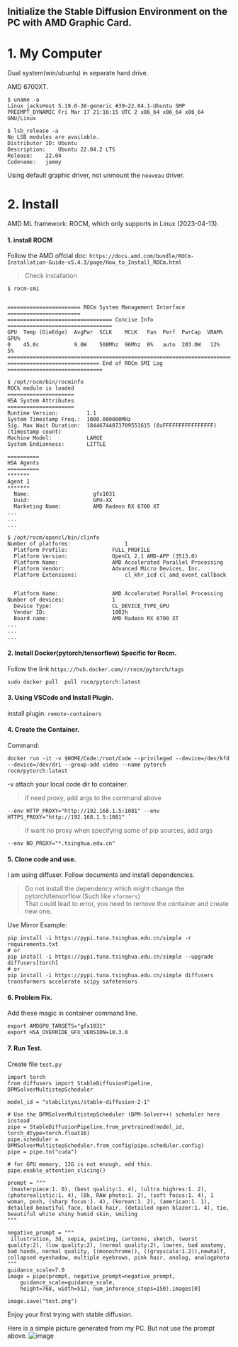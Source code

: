 ## Initialize the Stable Diffusion Environment on the PC with AMD Graphic Card.
# 1. My Computer
Dual system(win/ubuntu) in separate hard drive.

AMD 6700XT.

```
$ uname -a
Linux jacksHost 5.19.0-38-generic #39~22.04.1-Ubuntu SMP PREEMPT_DYNAMIC Fri Mar 17 21:16:15 UTC 2 x86_64 x86_64 x86_64 GNU/Linux
```

```
$ lsb_release -a
No LSB modules are available.
Distributor ID:	Ubuntu
Description:	Ubuntu 22.04.2 LTS
Release:	22.04
Codename:	jammy
```

Using default graphic driver, not unmount the `nouveau` driver.

# 2. Install

AMD ML framework: ROCM, which only supports in Linux (2023-04-13).

#### 1. install ROCM
Follow the AMD offcial doc: `https://docs.amd.com/bundle/ROCm-Installation-Guide-v5.4.3/page/How_to_Install_ROCm.html`
> Check installation

```
$ rocm-smi


======================= ROCm System Management Interface =======================
================================= Concise Info =================================
GPU  Temp (DieEdge)  AvgPwr  SCLK    MCLK   Fan  Perf  PwrCap  VRAM%  GPU%  
0    45.0c           9.0W    500Mhz  96Mhz  0%   auto  203.0W   12%   5%    
================================================================================
============================= End of ROCm SMI Log ==============================

```

```
$ /opt/rocm/bin/rocminfo
ROCk module is loaded
=====================    
HSA System Attributes    
=====================    
Runtime Version:         1.1
System Timestamp Freq.:  1000.000000MHz
Sig. Max Wait Duration:  18446744073709551615 (0xFFFFFFFFFFFFFFFF) (timestamp count)
Machine Model:           LARGE                              
System Endianness:       LITTLE                             

==========               
HSA Agents               
==========               
*******                  
Agent 1                  
*******                  
  Name:                    gfx1031                            
  Uuid:                    GPU-XX                             
  Marketing Name:          AMD Radeon RX 6700 XT
...
...
...
```

```
$ /opt/rocm/opencl/bin/clinfo 
Number of platforms:				 1
  Platform Profile:				 FULL_PROFILE
  Platform Version:				 OpenCL 2.1 AMD-APP (3513.0)
  Platform Name:				 AMD Accelerated Parallel Processing
  Platform Vendor:				 Advanced Micro Devices, Inc.
  Platform Extensions:				 cl_khr_icd cl_amd_event_callback 


  Platform Name:				 AMD Accelerated Parallel Processing
Number of devices:				 1
  Device Type:					 CL_DEVICE_TYPE_GPU
  Vendor ID:					 1002h
  Board name:					 AMD Radeon RX 6700 XT
...
...
...
```

#### 2. Install Docker(pytorch/tensorflow) Specific for Rocm.
Follow the link `https://hub.docker.com/r/rocm/pytorch/tags`

```
sudo docker pull  pull rocm/pytorch:latest
```

#### 3. Using VSCode and Install Plugin.
install plugin: `remote-containers`

#### 4. Create the Container.
Command:

```
docker run -it -v $HOME/Code:/root/Code --privileged --device=/dev/kfd --device=/dev/dri --group-add video --name pytorch  rocm/pytorch:latest
```

-v attach your local code dir to container.
> if need proxy, add args to the command above

```
--env HTTP_PROXY="http://192.168.1.5:1081" --env HTTPS_PROXY="http://192.168.1.5:1081" `
```

> if want no proxy when specifying some of pip sources, add args

```
--env NO_PROXY="*.tsinghua.edu.cn"
```

#### 5. Clone code and use.
I am using diffuser. Follow documents and install dependencies.
> Do not install the dependency which might change the pytorch/tensorflow.(Such like `xformers`)   
> That could lead to error, you need to remove the container and create new one. 

Use Mirror Example:

```
pip install -i https://pypi.tuna.tsinghua.edu.cn/simple -r requirements.txt
# or
pip install -i https://pypi.tuna.tsinghua.edu.cn/simple --upgrade diffusers[torch]
# or
pip install -i https://pypi.tuna.tsinghua.edu.cn/simple diffusers transformers accelerate scipy safetensors
```

#### 6. Problem Fix.
Add these magic in container command line.

```
export AMDGPU_TARGETS="gfx1031"
export HSA_OVERRIDE_GFX_VERSION=10.3.0
```

#### 7. Run Test.
Create file `test.py`

```
import torch
from diffusers import StableDiffusionPipeline, DPMSolverMultistepScheduler

model_id = "stabilityai/stable-diffusion-2-1"

# Use the DPMSolverMultistepScheduler (DPM-Solver++) scheduler here instead
pipe = StableDiffusionPipeline.from_pretrained(model_id, torch_dtype=torch.float16)
pipe.scheduler = DPMSolverMultistepScheduler.from_config(pipe.scheduler.config)
pipe = pipe.to("cuda")

# for GPU memory, 12G is not enough, add this.
pipe.enable_attention_slicing() 

prompt = """
 (masterpiece:1. 0), (best quality:1. 4), (ultra highres:1. 2), (photorealistic:1. 4), (8k, RAW photo:1. 2), (soft focus:1. 4), 1 woman, posh, (sharp focus:1. 4), (korean:1. 2), (american:1. 1), detailed beautiful face, black hair, (detailed open blazer:1. 4), tie, beautiful white shiny humid skin, smiling 
"""

negative_prompt = """
 illustration, 3d, sepia, painting, cartoons, sketch, (worst quality:2), (low quality:2), (normal quality:2), lowres, bad anatomy, bad hands, normal quality, ((monochrome)), ((grayscale:1.2)),newhalf, collapsed eyeshadow, multiple eyebrows, pink hair, analog, analogphoto 
"""
guidance_scale=7.0
image = pipe(prompt, negative_prompt=negative_prompt, 
    guidance_scale=guidance_scale, 
    height=768, width=512, num_inference_steps=150).images[0]
    
image.save("test.png")
```

Enjoy your first trying with stable diffusion.

Here is a simple picture generated from my PC.
But not use the prompt above.
![image](/extern-static/img/prompthero.png)